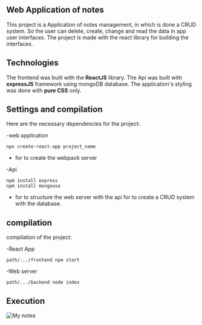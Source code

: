 ## Web Application of notes

This project is a Application of notes management, in which is done a CRUD system. So the user can delete, create, change and read the data in app user interfaces. The project is made with the react library for building the interfaces.

## Technologies

The frontend was built with the **ReactJS** library. The Api was built with **expressJS** framework using mongoDB database. The application's styling was done with **pure CSS** only.

## Settings and compilation

Here are the necessary dependencies for the project:

-web application

    npx create-react-app project_name

- for to create the webpack server

-Api

    npm install express
    npm install mongoose

- for to structure the web server with the api for to create a CRUD system with the database.

## compilation

compilation of the project:

-React App

    path/.../frontend npm start

-Web server

    path/.../backend node index

## Execution

![My notes](https://i.ibb.co/sHWhYgc/note-app.png)
